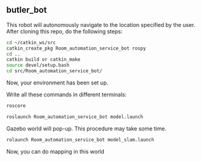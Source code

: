 ## butler_bot

This robot will autonomously navigate to the location specified by the user.
After cloning this repo, do the following steps:

```bash
cd ~/catkin_ws/src
catkin_create_pkg Room_automation_service_bot rospy
cd ..
catkin build or catkin_make
source devel/setup.bash
cd src/Room_automation_service_bot/
```
Now, your environment has been set up.

Write all these commands in different terminals:

```bash
roscore
```
```bash
roslaunch Room_automation_service_bot model.launch
```

Gazebo world will pop-up. This procedure may take some time.
```bash
rolaunch Room_automation_service_bot model_slam.launch
```

Now, you can do mapping in this world

